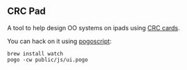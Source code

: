 CRC Pad
-------

A tool to help design OO systems on ipads using [CRC cards](http://en.wikipedia.org/wiki/Class-responsibility-collaboration_card).

You can hack on it using [pogoscript](http://github.com/featurist/pogoscript):

    brew install watch
    pogo -cw public/js/ui.pogo
